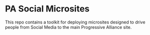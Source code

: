 # PA Social Microsites

This repo contains a toolkit for deploying microsites designed to drive people from Social Media to the main Progressive Alliance site.

